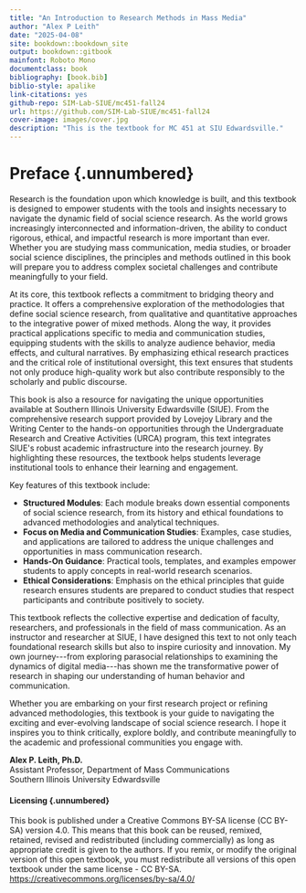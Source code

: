 ```yaml
---
title: "An Introduction to Research Methods in Mass Media"
author: "Alex P Leith"
date: "2025-04-08"
site: bookdown::bookdown_site
output: bookdown::gitbook
mainfont: Roboto Mono
documentclass: book
bibliography: [book.bib]
biblio-style: apalike
link-citations: yes
github-repo: SIM-Lab-SIUE/mc451-fall24
url: https://github.com/SIM-Lab-SIUE/mc451-fall24
cover-image: images/cover.jpg
description: "This is the textbook for MC 451 at SIU Edwardsville."
---
```


# Preface {.unnumbered}

Research is the foundation upon which knowledge is built, and this textbook is designed to empower students with the tools and insights necessary to navigate the dynamic field of social science research. As the world grows increasingly interconnected and information-driven, the ability to conduct rigorous, ethical, and impactful research is more important than ever. Whether you are studying mass communication, media studies, or broader social science disciplines, the principles and methods outlined in this book will prepare you to address complex societal challenges and contribute meaningfully to your field.

At its core, this textbook reflects a commitment to bridging theory and practice. It offers a comprehensive exploration of the methodologies that define social science research, from qualitative and quantitative approaches to the integrative power of mixed methods. Along the way, it provides practical applications specific to media and communication studies, equipping students with the skills to analyze audience behavior, media effects, and cultural narratives. By emphasizing ethical research practices and the critical role of institutional oversight, this text ensures that students not only produce high-quality work but also contribute responsibly to the scholarly and public discourse.

This book is also a resource for navigating the unique opportunities available at Southern Illinois University Edwardsville (SIUE). From the comprehensive research support provided by Lovejoy Library and the Writing Center to the hands-on opportunities through the Undergraduate Research and Creative Activities (URCA) program, this text integrates SIUE's robust academic infrastructure into the research journey. By highlighting these resources, the textbook helps students leverage institutional tools to enhance their learning and engagement.

Key features of this textbook include:

-   **Structured Modules**: Each module breaks down essential components of social science research, from its history and ethical foundations to advanced methodologies and analytical techniques.
-   **Focus on Media and Communication Studies**: Examples, case studies, and applications are tailored to address the unique challenges and opportunities in mass communication research.
-   **Hands-On Guidance**: Practical tools, templates, and examples empower students to apply concepts in real-world research scenarios.
-   **Ethical Considerations**: Emphasis on the ethical principles that guide research ensures students are prepared to conduct studies that respect participants and contribute positively to society.

This textbook reflects the collective expertise and dedication of faculty, researchers, and professionals in the field of mass communication. As an instructor and researcher at SIUE, I have designed this text to not only teach foundational research skills but also to inspire curiosity and innovation. My own journey---from exploring parasocial relationships to examining the dynamics of digital media---has shown me the transformative power of research in shaping our understanding of human behavior and communication.

Whether you are embarking on your first research project or refining advanced methodologies, this textbook is your guide to navigating the exciting and ever-evolving landscape of social science research. I hope it inspires you to think critically, explore boldly, and contribute meaningfully to the academic and professional communities you engage with.

**Alex P. Leith, Ph.D.**\
Assistant Professor, Department of Mass Communications\
Southern Illinois University Edwardsville

#### Licensing {.unnumbered}

This book is published under a Creative Commons BY-SA license (CC BY-SA) version 4.0. This means that this book can be reused, remixed, retained, revised and redistributed (including commercially) as long as appropriate credit is given to the authors. If you remix, or modify the original version of this open textbook, you must redistribute all versions of this open textbook under the same license - CC BY-SA. <https://creativecommons.org/licenses/by-sa/4.0/>
